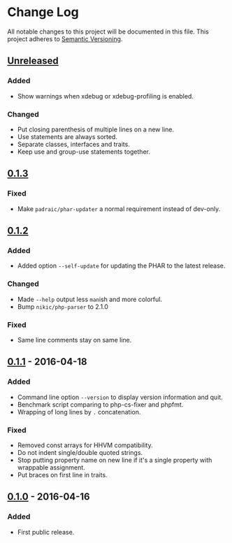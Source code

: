 # Change Log
All notable changes to this project will be documented in this file.
This project adheres to [Semantic Versioning](http://semver.org/).

<!--
Added      for new features.
Changed    for changes in existing functionality.
Deprecated for once-stable features removed in upcoming releases.
Removed    for deprecated features removed in this release.
Fixed      for any bug fixes.
Security   to invite users to upgrade in case of vulnerabilities.
-->

## [Unreleased]
### Added
- Show warnings when xdebug or xdebug-profiling is enabled.

### Changed
- Put closing parenthesis of multiple lines on a new line.
- Use statements are always sorted.
- Separate classes, interfaces and traits.
- Keep use and group-use statements together.

## [0.1.3]
### Fixed
- Make `padraic/phar-updater` a normal requirement instead of dev-only.

## [0.1.2]
### Added
- Added option `--self-update` for updating the PHAR to the latest release.

### Changed
- Made `--help` output less `man`ish and more colorful.
- Bump `nikic/php-parser` to 2.1.0

### Fixed
- Same line comments stay on same line.

## [0.1.1] - 2016-04-18
### Added
- Command line option `--version` to display version information and quit.
- Benchmark script comparing to php-cs-fixer and phpfmt.
- Wrapping of long lines by `.` concatenation.

### Fixed
- Removed const arrays for HHVM compatibility.
- Do not indent single/double quoted strings.
- Stop putting property name on new line if it's a single property with wrappable assignment.
- Put braces on first line in traits.

## [0.1.0] - 2016-04-16
### Added
- First public release.

[Unreleased]: https://github.com/nochso/phormat/compare/0.1.3...HEAD
[0.1.3]: https://github.com/nochso/phormat/compare/0.1.2...0.1.3
[0.1.2]: https://github.com/nochso/phormat/compare/0.1.1...0.1.2
[0.1.1]: https://github.com/nochso/phormat/compare/0.1.0...0.1.1
[0.1.0]: https://github.com/nochso/phormat/compare/049e1ebafb5fb8de18ac9532bc20191cc7df79c3...0.1.0